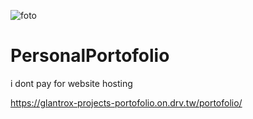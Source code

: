 ![foto](https://i.imgur.com/JXXVAco.jpg)
# PersonalPortofolio
i dont pay for website hosting

https://glantrox-projects-portofolio.on.drv.tw/portofolio/
